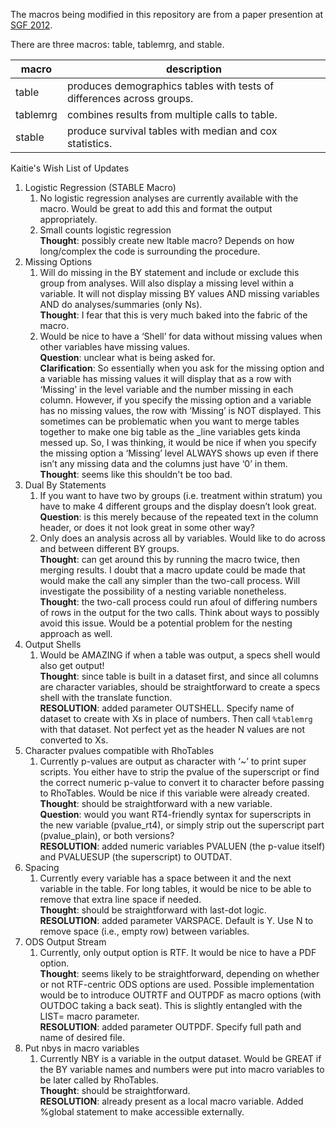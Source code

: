 The macros being modified in this repository are from a paper presention at [SGF 2012](http://support.sas.com/resources/papers/proceedings12/345-2012.pdf).

There are three macros: table, tablemrg, and stable. 

macro | description
--- | ---
table | produces demographics tables with tests of differences across groups. 
tablemrg | combines results from multiple calls to table.
stable | produce survival tables with median and cox statistics.

Kaitie's Wish List of Updates

1. Logistic Regression (STABLE Macro)  
   1. No logistic regression analyses are currently available with the macro.  Would be great to add this and format the output appropriately.  
   1. Small counts logistic regression  
   **Thought**: possibly create new ltable macro? Depends on how long/complex the code is surrounding the procedure.
1. Missing Options  
   1. Will do missing in the BY statement and include or exclude this group from analyses.  Will also display a missing level within a variable. It will not display missing BY values AND missing variables AND do analyses/summaries (only Ns).  
   **Thought**: I fear that this is very much baked into the fabric of the macro.  
   1. Would be nice to have a ‘Shell’ for data without missing values when other variables have missing values.  
   **Question**: unclear what is being asked for.  
   **Clarification**: So essentially when you ask for the missing option and a variable has missing values it will display that as a row with ‘Missing’ in the level variable and the number missing in each column.  However, if you specify the missing option and a variable has no missing values, the row with ‘Missing’ is NOT displayed.  This sometimes can be problematic when you want to merge tables together to make one big table as the _line variables gets kinda messed up.  So, I was thinking, it would be nice if when you specify the missing option a ‘Missing’ level ALWAYS shows up even if there isn’t any missing data and the columns just have ‘0’ in them.  
   **Thought**: seems like this shouldn't be too bad.
1. Dual By Statements  
   1. If you want to have two by groups (i.e. treatment within stratum) you have to make 4 different groups and the display doesn’t look great.  
   **Question**: is this merely because of the repeated text in the column header, or does it not look great in some other way?  
   1. Only does an analysis across all by variables. Would like to do across and between different BY groups.  
   **Thought**: can get around this by running the macro twice, then merging results. I doubt that a macro update could be made that would make the call any simpler than the two-call process. Will investigate the possibility of a nesting variable nonetheless.  
   **Thought**: the two-call process could run afoul of differing numbers of rows in the output for the two calls. Think about ways to possibly avoid this issue. Would be a potential problem for the nesting approach as well.
1. Output Shells  
   1. Would be AMAZING if when a table was output, a specs shell would also get output!  
   **Thought**: since table is built in a dataset first, and since all columns are character variables, should be straightforward to create a specs shell with the translate function.  
   **RESOLUTION**: added parameter OUTSHELL. Specify name of dataset to create with Xs in place of numbers. Then call `%tablemrg` with that dataset. Not perfect yet as the header N values are not converted to Xs. 
1. Character pvalues compatible with RhoTables  
   1. Currently p-values are output as character with ‘~’ to print super scripts. You either have to strip the pvalue of the superscript or find the correct numeric p-value to convert it to character before passing to RhoTables. Would be nice if this variable were already created.  
   **Thought**: should be straightforward with a new variable.  
   **Question**: would you want RT4-friendly syntax for superscripts in the new variable (pvalue_rt4), or simply strip out the superscript part (pvalue_plain), or both versions?  
   **RESOLUTION**: added numeric variables PVALUEN (the p-value itself) and PVALUESUP (the superscript) to OUTDAT. 
1. Spacing  
   1. Currently every variable has a space between it and the next variable in the table. For long tables, it would be nice to be able to remove that extra line space if needed.  
   **Thought**: should be straightforward with last-dot logic.  
   **RESOLUTION**: added parameter VARSPACE. Default is Y. Use N to remove space (i.e., empty row) between variables.
1. ODS Output Stream  
   1. Currently, only output option is RTF. It would be nice to have a PDF option.  
   **Thought**: seems likely to be straightforward, depending on whether or not RTF-centric ODS options are used. Possible implementation would be to introduce OUTRTF and OUTPDF as macro options (with OUTDOC taking a back seat). This is slightly entangled with the LIST= macro parameter.  
   **RESOLUTION**: added parameter OUTPDF. Specify full path and name of desired file. 
1. Put nbys in macro variables  
   1. Currently NBY is a variable in the output dataset. Would be GREAT if the BY variable names and numbers were put into macro variables to be later called by RhoTables.  
   **Thought**: should be straightforward.  
   **RESOLUTION**: already present as a local macro variable. Added %global statement to make accessible externally.
